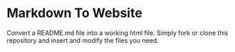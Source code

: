 # Markdown To Website

Convert a README.md file into a working html file. Simply fork or clone this repository and insert and modify the files you need.

